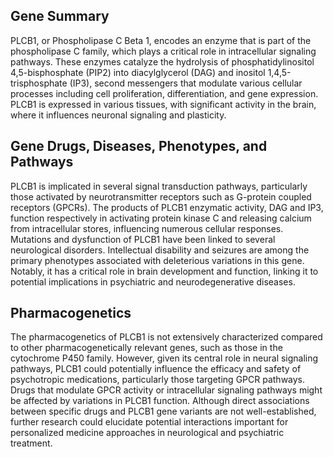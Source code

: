 ## Gene Summary
PLCB1, or Phospholipase C Beta 1, encodes an enzyme that is part of the phospholipase C family, which plays a critical role in intracellular signaling pathways. These enzymes catalyze the hydrolysis of phosphatidylinositol 4,5-bisphosphate (PIP2) into diacylglycerol (DAG) and inositol 1,4,5-trisphosphate (IP3), second messengers that modulate various cellular processes including cell proliferation, differentiation, and gene expression. PLCB1 is expressed in various tissues, with significant activity in the brain, where it influences neuronal signaling and plasticity.

## Gene Drugs, Diseases, Phenotypes, and Pathways
PLCB1 is implicated in several signal transduction pathways, particularly those activated by neurotransmitter receptors such as G-protein coupled receptors (GPCRs). The products of PLCB1 enzymatic activity, DAG and IP3, function respectively in activating protein kinase C and releasing calcium from intracellular stores, influencing numerous cellular responses. Mutations and dysfunction of PLCB1 have been linked to several neurological disorders. Intellectual disability and seizures are among the primary phenotypes associated with deleterious variations in this gene. Notably, it has a critical role in brain development and function, linking it to potential implications in psychiatric and neurodegenerative diseases.

## Pharmacogenetics
The pharmacogenetics of PLCB1 is not extensively characterized compared to other pharmacogenetically relevant genes, such as those in the cytochrome P450 family. However, given its central role in neural signaling pathways, PLCB1 could potentially influence the efficacy and safety of psychotropic medications, particularly those targeting GPCR pathways. Drugs that modulate GPCR activity or intracellular signaling pathways might be affected by variations in PLCB1 function. Although direct associations between specific drugs and PLCB1 gene variants are not well-established, further research could elucidate potential interactions important for personalized medicine approaches in neurological and psychiatric treatment.
